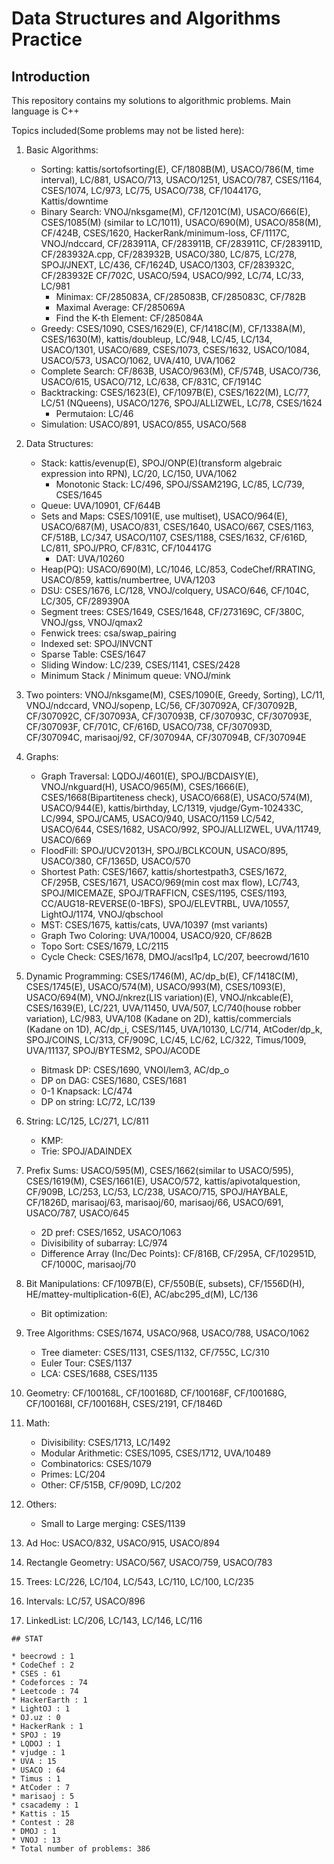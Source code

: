 # Data Structures and Algorithms Practice
## Introduction
This repository contains my solutions to algorithmic problems. Main language is C++

Topics included(Some problems may not be listed here):
1. Basic Algorithms:
    * Sorting: kattis/sortofsorting(E), CF/1808B(M), USACO/786(M, time interval), LC/881, USACO/713, USACO/1251, USACO/787, CSES/1164, CSES/1074, LC/973, LC/75, USACO/738, CF/104417G, Kattis/downtime
    * Binary Search: VNOJ/nksgame(M), CF/1201C(M), USACO/666(E), CSES/1085(M) (similar to LC/1011), USACO/690(M), USACO/858(M), CF/424B, CSES/1620, HackerRank/minimum-loss, CF/1117C, VNOJ/ndccard, CF/283911A, CF/283911B, CF/283911C, CF/283911D, CF/283932A.cpp, CF/283932B, USACO/380, LC/875, LC/278, SPOJ/JNEXT, LC/436, CF/1624D, USACO/1303, CF/283932C, CF/283932E
    CF/702C, USACO/594, USACO/992, LC/74, LC/33, LC/981
        * Minimax: CF/285083A, CF/285083B, CF/285083C, CF/782B
        * Maximal Average: CF/285069A
        * Find the K-th Element: CF/285084A
    * Greedy: CSES/1090, CSES/1629(E), CF/1418C(M), CF/1338A(M), CSES/1630(M), kattis/doubleup, LC/948, LC/45, LC/134, USACO/1301, USACO/689, CSES/1073, CSES/1632, USACO/1084, USACO/573, USACO/1062, UVA/410, UVA/1062
    * Complete Search: CF/863B, USACO/963(M), CF/574B, USACO/736, USACO/615, USACO/712, LC/638, CF/831C, CF/1914C
    * Backtracking: CSES/1623(E), CF/1097B(E), CSES/1622(M), LC/77, LC/51 (NQueens), USACO/1276, SPOJ/ALLIZWEL, LC/78, CSES/1624
        * Permutaion: LC/46
    * Simulation: USACO/891, USACO/855, USACO/568

2. Data Structures:
    * Stack: kattis/evenup(E), SPOJ/ONP(E)(transform algebraic expression into RPN), LC/20, LC/150, UVA/1062
        * Monotonic Stack: LC/496, SPOJ/SSAM219G, LC/85, LC/739, CSES/1645
    * Queue: UVA/10901, CF/644B
    * Sets and Maps: CSES/1091(E, use multiset), USACO/964(E), USACO/687(M), USACO/831, CSES/1640, USACO/667, CSES/1163, CF/518B, LC/347, USACO/1107, CSES/1188, CSES/1632, CF/616D, LC/811, SPOJ/PRO, CF/831C, CF/104417G
        * DAT: UVA/10260
    * Heap(PQ):  USACO/690(M), LC/1046, LC/853, CodeChef/RRATING, USACO/859, kattis/numbertree, UVA/1203
    * DSU: CSES/1676, LC/128, VNOJ/colquery, USACO/646, CF/104C, LC/305, CF/289390A
    * Segment trees: CSES/1649, CSES/1648, CF/273169C, CF/380C, VNOJ/gss, VNOJ/qmax2
    * Fenwick trees: csa/swap_pairing
    * Indexed set: SPOJ/INVCNT
    * Sparse Table: CSES/1647
    * Sliding Window: LC/239, CSES/1141, CSES/2428
    * Minimum Stack / Minimum queue: VNOJ/mink

3. Two pointers: VNOJ/nksgame(M), CSES/1090(E, Greedy, Sorting), LC/11, VNOJ/ndccard, VNOJ/sopenp, LC/56, CF/307092A, CF/307092B, CF/307092C, CF/307093A, CF/307093B, CF/307093C, CF/307093E, CF/307093F, CF/701C, CF/616D, USACO/738, CF/307093D, CF/307094C, marisaoj/92, CF/307094A, CF/307094B, CF/307094E

4. Graphs:
    * Graph Traversal: LQDOJ/4601(E), SPOJ/BCDAISY(E), VNOJ/nkguard(H), USACO/965(M), CSES/1666(E), CSES/1668(Bipartiteness check), USACO/668(E), USACO/574(M), USACO/944(E), kattis/birthday, LC/1319, vjudge/Gym-102433C, LC/994, SPOJ/CAM5, USACO/940, USACO/1159
    LC/542, USACO/644, CSES/1682, USACO/992, SPOJ/ALLIZWEL, UVA/11749, USACO/669
    * FloodFill: SPOJ/UCV2013H, SPOJ/BCLKCOUN, USACO/895, USACO/380, CF/1365D, USACO/570
    * Shortest Path: CSES/1667, kattis/shortestpath3, CSES/1672, CF/295B, CSES/1671, USACO/969(min cost max flow), LC/743, SPOJ/MICEMAZE, SPOJ/TRAFFICN, CSES/1195, CSES/1193, CC/AUG18-REVERSE(0-1BFS), SPOJ/ELEVTRBL, UVA/10557, LightOJ/1174, VNOJ/qbschool
    * MST: CSES/1675, kattis/cats, UVA/10397 (mst variants)
    * Graph Two Coloring: UVA/10004, USACO/920, CF/862B
    * Topo Sort: CSES/1679, LC/2115
    * Cycle Check: CSES/1678, DMOJ/acsl1p4, LC/207, beecrowd/1610

5. Dynamic Programming: CSES/1746(M), AC/dp_b(E), CF/1418C(M), CSES/1745(E), USACO/574(M), USACO/993(M), CSES/1093(E), USACO/694(M), VNOJ/nkrez(LIS variation)(E), VNOJ/nkcable(E), CSES/1639(E), LC/221, UVA/11450, UVA/507, LC/740(house robber variation), LC/983, UVA/108 (Kadane on 2D), kattis/commercials (Kadane on 1D), AC/dp_i, CSES/1145, UVA/10130, LC/714, AtCoder/dp_k, SPOJ/COINS, LC/313, CF/909C, LC/45, LC/62, LC/322, Timus/1009, UVA/11137, SPOJ/BYTESM2, SPOJ/ACODE
    * Bitmask DP: CSES/1690, VNOI/lem3, AC/dp_o
    * DP on DAG: CSES/1680, CSES/1681
    * 0-1 Knapsack: LC/474
    * DP on string: LC/72, LC/139

7. String: LC/125, LC/271, LC/811
    * KMP:
    * Trie: SPOJ/ADAINDEX

8. Prefix Sums: USACO/595(M), CSES/1662(similar to USACO/595), CSES/1619(M), CSES/1661(E), USACO/572, kattis/apivotalquestion, CF/909B, LC/253, LC/53, LC/238, USACO/715, SPOJ/HAYBALE, CF/1826D, marisaoj/63, marisaoj/60, marisaoj/66, USACO/691, USACO/787, USACO/645
    * 2D pref: CSES/1652, USACO/1063
    * Divisibility of subarray: LC/974
    * Difference Array (Inc/Dec Points): CF/816B, CF/295A, CF/102951D, CF/1000C, marisaoj/70

9. Bit Manipulations: CF/1097B(E), CF/550B(E, subsets), CF/1556D(H), HE/mattey-multiplication-6(E), AC/abc295_d(M), LC/136
    * Bit optimization:

10. Tree Algorithms: CSES/1674, USACO/968, USACO/788, USACO/1062
    * Tree diameter: CSES/1131, CSES/1132, CF/755C, LC/310
    * Euler Tour: CSES/1137
    * LCA: CSES/1688, CSES/1135

11. Geometry: CF/100168L, CF/100168D, CF/100168F, CF/100168G, CF/100168I, CF/100168H, CSES/2191, CF/1846D

12. Math:
    * Divisibility: CSES/1713, LC/1492
    * Modular Arithmetic: CSES/1095, CSES/1712, UVA/10489
    * Combinatorics: CSES/1079
    * Primes: LC/204
    * Other: CF/515B, CF/909D, LC/202

13. Others:
    * Small to Large merging: CSES/1139

14. Ad Hoc: USACO/832, USACO/915, USACO/894

15. Rectangle Geometry: USACO/567, USACO/759, USACO/783

16. Trees: LC/226, LC/104, LC/543, LC/110, LC/100, LC/235

17. Intervals: LC/57, USACO/896

18. LinkedList: LC/206, LC/143, LC/146, LC/116
``````
## STAT

* beecrowd : 1 
* CodeChef : 2 
* CSES : 61 
* Codeforces : 74 
* Leetcode : 74 
* HackerEarth : 1 
* LightOJ : 1 
* OJ.uz : 0 
* HackerRank : 1 
* SPOJ : 19 
* LQDOJ : 1 
* vjudge : 1 
* UVA : 15 
* USACO : 64 
* Timus : 1 
* AtCoder : 7 
* marisaoj : 5 
* csacademy : 1 
* Kattis : 15 
* Contest : 28 
* DMOJ : 1 
* VNOJ : 13 
* Total number of problems: 386
